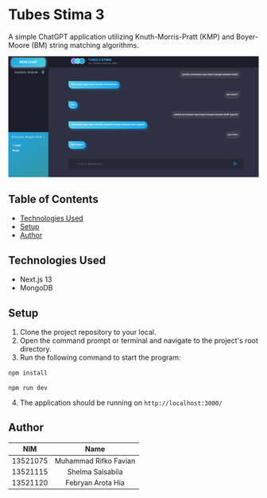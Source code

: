 # Tubes Stima 3
A simple ChatGPT application utilizing Knuth-Morris-Pratt (KMP) and Boyer-Moore (BM) string matching algorithms.

![screenshot](assets\Screenshot.png)


## Table of Contents
* [Technologies Used](#technologies-used)
* [Setup](#setup)
* [Author](#author)

## Technologies Used
- Next.js 13
- MongoDB

## Setup
1. Clone the project repository to your local.
2. Open the command prompt or terminal and navigate to the project's root directory.
3. Run the following command to start the program:
```
npm install
```
```
npm run dev
```
4. The application should be running on `http://localhost:3000/`


## Author
| NIM  | Name |
| ------------- |:-------------:|
| 13521075      | Muhammad Rifko Favian     |
| 13521115      | Shelma Salsabila     |
| 13521120      | Febryan Arota Hia     |



